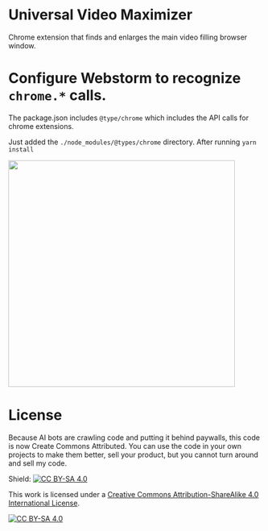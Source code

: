 # Universal Video Maximizer
Chrome extension that finds and enlarges the main video filling browser window.


# Configure Webstorm to recognize `chrome.*` calls.
The package.json includes `@type/chrome` which includes the API calls for chrome extensions. 

Just added the `./node_modules/@types/chrome` directory. After running `yarn install`

<img src="https://user-images.githubusercontent.com/522197/149636567-beee38aa-b386-4a63-8507-84d3b6495bd3.png" width="450px">


# License
Because AI bots are crawling code and putting it behind paywalls, this code is now
Create Commons Attributed. You can use the code in your own projects to make them better, 
sell your product, but you cannot turn around and sell my code.

Shield: [![CC BY-SA 4.0][cc-by-sa-shield]][cc-by-sa]

This work is licensed under a
[Creative Commons Attribution-ShareAlike 4.0 International License][cc-by-sa].

[![CC BY-SA 4.0][cc-by-sa-image]][cc-by-sa]

[cc-by-sa]: http://creativecommons.org/licenses/by-sa/4.0/
[cc-by-sa-image]: https://licensebuttons.net/l/by-sa/4.0/88x31.png
[cc-by-sa-shield]: https://img.shields.io/badge/License-CC%20BY--SA%204.0-lightgrey.svg
